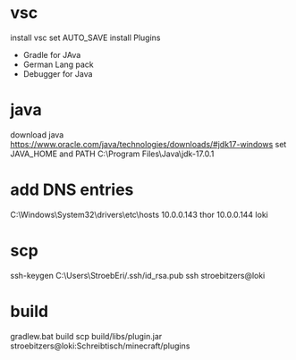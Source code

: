 # vsc
install vsc
set AUTO_SAVE
install Plugins
* Gradle for JAva
* German Lang pack
* Debugger for Java

# java
download java https://www.oracle.com/java/technologies/downloads/#jdk17-windows
set JAVA_HOME and PATH C:\Program Files\Java\jdk-17.0.1

# add DNS entries
C:\Windows\System32\drivers\etc\hosts
10.0.0.143       thor
10.0.0.144       loki

# scp
ssh-keygen
C:\Users\StroebEri/.ssh/id_rsa.pub
ssh stroebitzers@loki

# build
gradlew.bat build
scp build/libs/plugin.jar stroebitzers@loki:Schreibtisch/minecraft/plugins

